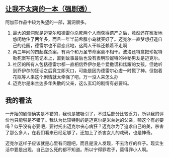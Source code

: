 ## [让我不太爽的一本（强剧透）](https://book.douban.com/review/5279715/)

阿加莎作品中较为失望的一部，漏洞很多。
1. 最大的漏洞就是迈克尔和德雷尔杀死两个人而获得遗产之后，竟然还在案发地悠闲地住了两年多，而且一年半前希腊小岛就买好了。迈克尔一直梦想打造自己的花园，德雷尔也不留恋此地，这两人干嘛还赖着不走啊
2. 两三年间的四起谋杀案，有两个和万圣节命案豪不相干。波洛还特意把珍妮特勒死案写在笔记本上，直到故事最后也没有表明珍妮特的神秘男友是迈克尔。
3. 社区的所有人包括德雷尔都一直相信乔伊尔是个爱撒谎和炫耀的女孩，但她听到乔伊尔的狂话之后竟立即灭口，可能是因为德雷尔心虚一时慌了神。但抱着花瓶等人来这个剧情就太牵强了吧，万一没人来怎么办
4. 迈克尔是米兰达多年失散的父亲，这么玄幻的剧情有必要吗。

## 我的看法

一开始的剧情确实是不错的，我也是被吸引了，不过后部分比较乏力，所以我的评价也只能够是不错了。我认为比较特别的是迈克尔是米兰达的父亲，额这个有必要吗？似乎没有必要吧，要衬托出迈克尔丧心病狂？迈克尔为了追求自己的美，杀害了那么多人，在我们看来已经足够了，还加上了杀害女儿的戏码，也是神奇。

迈克尔这样子应该就是心里有问题吧，而且是没人发现，不去治疗的样子。现实生活中要是出现，自己怎么死的都不知道。所以宁得罪君子，莫得罪小人啊。